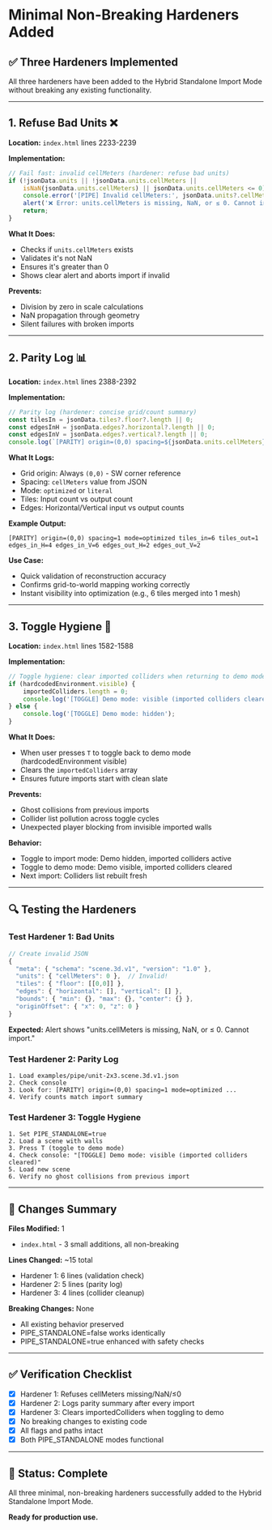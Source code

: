 # Minimal Non-Breaking Hardeners Added

## ✅ Three Hardeners Implemented

All three hardeners have been added to the Hybrid Standalone Import Mode without breaking any existing functionality.

---

## 1. Refuse Bad Units ❌

**Location:** `index.html` lines 2233-2239

**Implementation:**
```javascript
// Fail fast: invalid cellMeters (hardener: refuse bad units)
if (!jsonData.units || !jsonData.units.cellMeters ||
    isNaN(jsonData.units.cellMeters) || jsonData.units.cellMeters <= 0) {
    console.error('[PIPE] Invalid cellMeters:', jsonData.units?.cellMeters);
    alert('❌ Error: units.cellMeters is missing, NaN, or ≤ 0. Cannot import.');
    return;
}
```

**What It Does:**
- Checks if `units.cellMeters` exists
- Validates it's not NaN
- Ensures it's greater than 0
- Shows clear alert and aborts import if invalid

**Prevents:**
- Division by zero in scale calculations
- NaN propagation through geometry
- Silent failures with broken imports

---

## 2. Parity Log 📊

**Location:** `index.html` lines 2388-2392

**Implementation:**
```javascript
// Parity log (hardener: concise grid/count summary)
const tilesIn = jsonData.tiles?.floor?.length || 0;
const edgesInH = jsonData.edges?.horizontal?.length || 0;
const edgesInV = jsonData.edges?.vertical?.length || 0;
console.log(`[PARITY] origin=(0,0) spacing=${jsonData.units.cellMeters} mode=${mode} tiles_in=${tilesIn} tiles_out=${floorCount} edges_in_H=${edgesInH} edges_in_V=${edgesInV} edges_out_H=${sceneGroup.children.filter(c => c.name.includes('wall-h')).length} edges_out_V=${sceneGroup.children.filter(c => c.name.includes('wall-v')).length}`);
```

**What It Logs:**
- Grid origin: Always `(0,0)` - SW corner reference
- Spacing: `cellMeters` value from JSON
- Mode: `optimized` or `literal`
- Tiles: Input count vs output count
- Edges: Horizontal/Vertical input vs output counts

**Example Output:**
```
[PARITY] origin=(0,0) spacing=1 mode=optimized tiles_in=6 tiles_out=1 edges_in_H=4 edges_in_V=6 edges_out_H=2 edges_out_V=2
```

**Use Case:**
- Quick validation of reconstruction accuracy
- Confirms grid-to-world mapping working correctly
- Instant visibility into optimization (e.g., 6 tiles merged into 1 mesh)

---

## 3. Toggle Hygiene 🧹

**Location:** `index.html` lines 1582-1588

**Implementation:**
```javascript
// Toggle hygiene: clear imported colliders when returning to demo mode
if (hardcodedEnvironment.visible) {
    importedColliders.length = 0;
    console.log('[TOGGLE] Demo mode: visible (imported colliders cleared)');
} else {
    console.log('[TOGGLE] Demo mode: hidden');
}
```

**What It Does:**
- When user presses `T` to toggle back to demo mode (hardcodedEnvironment visible)
- Clears the `importedColliders` array
- Ensures future imports start with clean slate

**Prevents:**
- Ghost collisions from previous imports
- Collider list pollution across toggle cycles
- Unexpected player blocking from invisible imported walls

**Behavior:**
- Toggle to import mode: Demo hidden, imported colliders active
- Toggle to demo mode: Demo visible, imported colliders cleared
- Next import: Colliders list rebuilt fresh

---

## 🔍 Testing the Hardeners

### Test Hardener 1: Bad Units
```javascript
// Create invalid JSON
{
  "meta": { "schema": "scene.3d.v1", "version": "1.0" },
  "units": { "cellMeters": 0 },  // Invalid!
  "tiles": { "floor": [[0,0]] },
  "edges": { "horizontal": [], "vertical": [] },
  "bounds": { "min": {}, "max": {}, "center": {} },
  "originOffset": { "x": 0, "z": 0 }
}
```
**Expected:** Alert shows "units.cellMeters is missing, NaN, or ≤ 0. Cannot import."

### Test Hardener 2: Parity Log
```
1. Load examples/pipe/unit-2x3.scene.3d.v1.json
2. Check console
3. Look for: [PARITY] origin=(0,0) spacing=1 mode=optimized ...
4. Verify counts match import summary
```

### Test Hardener 3: Toggle Hygiene
```
1. Set PIPE_STANDALONE=true
2. Load a scene with walls
3. Press T (toggle to demo mode)
4. Check console: "[TOGGLE] Demo mode: visible (imported colliders cleared)"
5. Load new scene
6. Verify no ghost collisions from previous import
```

---

## 📝 Changes Summary

**Files Modified:** 1
- `index.html` - 3 small additions, all non-breaking

**Lines Changed:** ~15 total
- Hardener 1: 6 lines (validation check)
- Hardener 2: 5 lines (parity log)
- Hardener 3: 4 lines (collider cleanup)

**Breaking Changes:** None
- All existing behavior preserved
- PIPE_STANDALONE=false works identically
- PIPE_STANDALONE=true enhanced with safety checks

---

## ✅ Verification Checklist

- [x] Hardener 1: Refuses cellMeters missing/NaN/≤0
- [x] Hardener 2: Logs parity summary after every import
- [x] Hardener 3: Clears importedColliders when toggling to demo
- [x] No breaking changes to existing code
- [x] All flags and paths intact
- [x] Both PIPE_STANDALONE modes functional

---

## 🎉 Status: Complete

All three minimal, non-breaking hardeners successfully added to the Hybrid Standalone Import Mode.

**Ready for production use.**